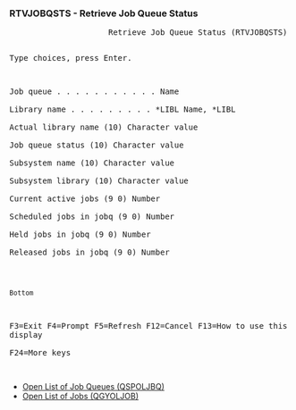 <h3>RTVJOBQSTS - Retrieve Job Queue Status</h3>
<pre>
                     Retrieve Job Queue Status (RTVJOBQSTS)                     
                                                                                
 Type choices, press Enter.                                                     
                                                                                
 Job queue  . . . . . . . . . . .                 Name                          
   Library name . . . . . . . . .     *LIBL       Name, *LIBL                   
 Actual library name       (10)                   Character value               
 Job queue status          (10)                   Character value               
 Subsystem name            (10)                   Character value               
 Subsystem library         (10)                   Character value               
 Current active jobs      (9 0)                   Number                        
 Scheduled jobs in jobq   (9 0)                   Number                        
 Held     jobs in jobq    (9 0)                   Number                        
 Released jobs in jobq    (9 0)                   Number                        
                                                                                
                                                                                
                                                                                
                                                                                
                                                                                
                                                                                
                                                                         Bottom 
 F3=Exit   F4=Prompt   F5=Refresh   F12=Cancel   F13=How to use this display    
 F24=More keys                                                                  
</pre>
<ul>
  <li><a href="https://www.ibm.com/docs/api/v1/content/ssw_ibm_i_75/apis/qspoljbq.htm">Open List of Job Queues (QSPOLJBQ)</a></li>
  <li><a href="https://www.ibm.com/docs/api/v1/content/ssw_ibm_i_75/apis/qgyoljob.htm">Open List of Jobs (QGYOLJOB)</a></li>
</ul>
